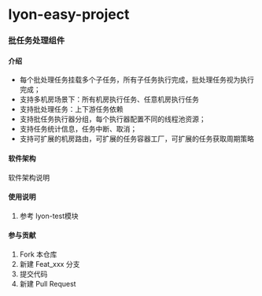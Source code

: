 # lyon-easy-project

###  批任务处理组件
#### 介绍



-   每个批处理任务挂载多个子任务，所有子任务执行完成，批处理任务视为执行完成； 
-   支持多机房场景下：所有机房执行任务、任意机房执行任务
-   支持批处理任务：上下游任务依赖
-   支持批任务执行器分组，每个执行器配置不同的线程池资源；
-   支持任务统计信息，任务中断、取消；
-   支持可扩展的机房路由，可扩展的任务容器工厂，可扩展的任务获取周期策略



#### 软件架构
软件架构说明


#### 使用说明

1.  参考 lyon-test模块

#### 参与贡献

1.  Fork 本仓库
2.  新建 Feat_xxx 分支
3.  提交代码
4.  新建 Pull Request
